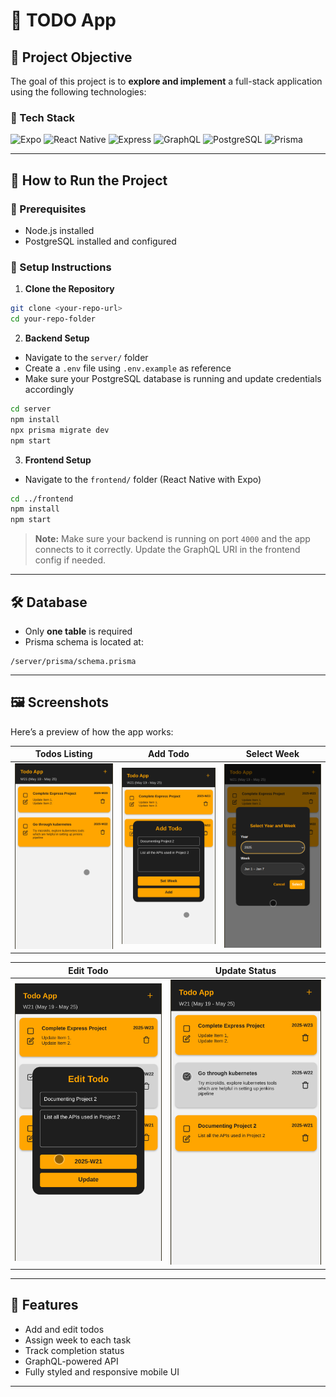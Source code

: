 # 📝 TODO App

## 🎯 Project Objective

The goal of this project is to **explore and implement** a full-stack application using the following technologies:

### 🧰 Tech Stack

![Expo](https://img.shields.io/badge/Expo-1B1F23?style=for-the-badge\&logo=expo\&logoColor=white)
![React Native](https://img.shields.io/badge/React_Native-20232A?style=for-the-badge\&logo=react\&logoColor=61DAFB)
![Express](https://img.shields.io/badge/Express.js-404D59?style=for-the-badge)
![GraphQL](https://img.shields.io/badge/GraphQL-E10098?style=for-the-badge\&logo=graphql\&logoColor=white)
![PostgreSQL](https://img.shields.io/badge/PostgreSQL-336791?style=for-the-badge\&logo=postgresql\&logoColor=white)
![Prisma](https://img.shields.io/badge/Prisma-2D3748?style=for-the-badge\&logo=prisma\&logoColor=white)

---

## 🚀 How to Run the Project

### 🔧 Prerequisites

* Node.js installed
* PostgreSQL installed and configured

### 📁 Setup Instructions

1. **Clone the Repository**

```bash
git clone <your-repo-url>
cd your-repo-folder
```

2. **Backend Setup**

* Navigate to the `server/` folder
* Create a `.env` file using `.env.example` as reference
* Make sure your PostgreSQL database is running and update credentials accordingly

```bash
cd server
npm install
npx prisma migrate dev
npm start
```

3. **Frontend Setup**

* Navigate to the `frontend/` folder (React Native with Expo)

```bash
cd ../frontend
npm install
npm start
```

> **Note:** Make sure your backend is running on port `4000` and the app connects to it correctly. Update the GraphQL URI in the frontend config if needed.

---

## 🛠 Database

* Only **one table** is required
* Prisma schema is located at:

```
/server/prisma/schema.prisma
```

---

## 🖼️ Screenshots

Here’s a preview of how the app works:

| Todos Listing                           | Add Todo                       | Select Week                          |
| --------------------------------------- | ------------------------------ | ------------------------------------ |
| ![todoListing](assets/todosListing.png) | ![addTodo](assets/addTodo.png) | ![selectWeek](assets/selectWeek.png) |

| Edit Todo                        | Update Status                            |
| -------------------------------- | ---------------------------------------- |
| ![editTodo](assets/editTodo.png) | ![updateStatus](assets/updateStatus.png) |

---

## 📌 Features

* Add and edit todos
* Assign week to each task
* Track completion status
* GraphQL-powered API
* Fully styled and responsive mobile UI

---
